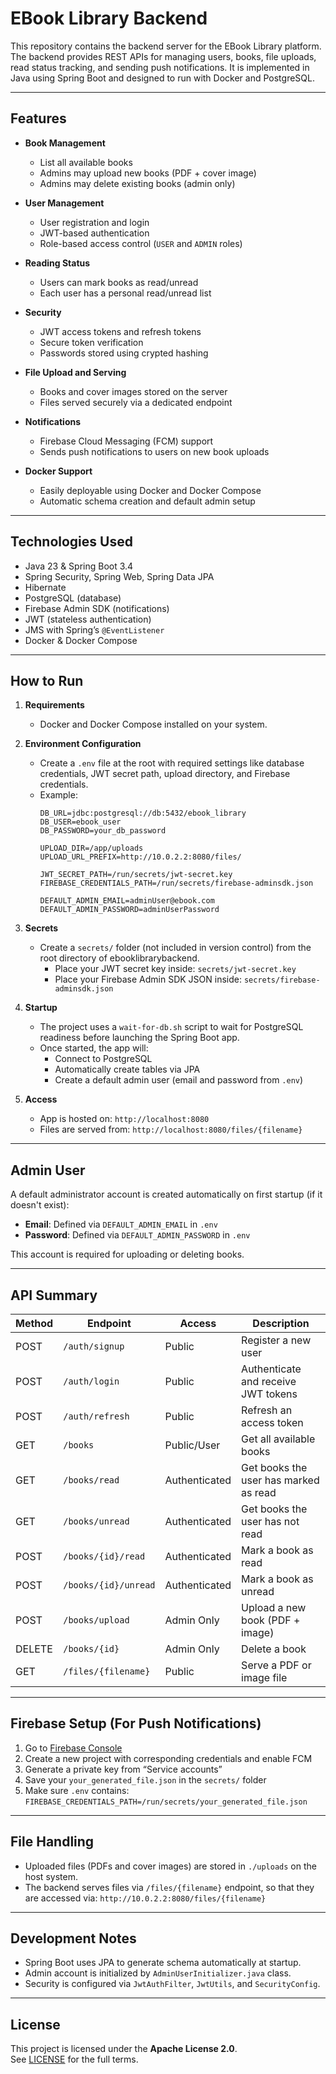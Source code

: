 # EBook Library Backend

This repository contains the backend server for the EBook Library platform. 
The backend provides REST APIs for managing users, books, file uploads, read status tracking, and sending push notifications.
It is implemented in Java using Spring Boot and designed to run with Docker and PostgreSQL.

---

## Features

- **Book Management**
  - List all available books
  - Admins may upload new books (PDF + cover image) 
  - Admins may delete existing books (admin only)

- **User Management**
    - User registration and login
    - JWT-based authentication
    - Role-based access control (`USER` and `ADMIN` roles)

- **Reading Status**
    - Users can mark books as read/unread
    - Each user has a personal read/unread list

- **Security**
    - JWT access tokens and refresh tokens
    - Secure token verification
    - Passwords stored using crypted hashing

- **File Upload and Serving**
    - Books and cover images stored on the server
    - Files served securely via a dedicated endpoint

- **Notifications**
    - Firebase Cloud Messaging (FCM) support
    - Sends push notifications to users on new book uploads

- **Docker Support**
    - Easily deployable using Docker and Docker Compose
    - Automatic schema creation and default admin setup

---

## Technologies Used

- Java 23 & Spring Boot 3.4
- Spring Security, Spring Web, Spring Data JPA
- Hibernate
- PostgreSQL (database)
- Firebase Admin SDK (notifications)
- JWT (stateless authentication)
- JMS with Spring’s `@EventListener`
- Docker & Docker Compose

---

## How to Run

1. **Requirements**
    - Docker and Docker Compose installed on your system.

2. **Environment Configuration**
    - Create a `.env` file at the root with required settings like database credentials, JWT secret path, upload directory, and Firebase credentials.
    - Example:
      ```
      DB_URL=jdbc:postgresql://db:5432/ebook_library
      DB_USER=ebook_user
      DB_PASSWORD=your_db_password
 
      UPLOAD_DIR=/app/uploads
      UPLOAD_URL_PREFIX=http://10.0.2.2:8080/files/
 
      JWT_SECRET_PATH=/run/secrets/jwt-secret.key
      FIREBASE_CREDENTIALS_PATH=/run/secrets/firebase-adminsdk.json
 
      DEFAULT_ADMIN_EMAIL=adminUser@ebook.com
      DEFAULT_ADMIN_PASSWORD=adminUserPassword
      ```

3. **Secrets**
    - Create a `secrets/` folder (not included in version control) from the root directory of ebooklibrarybackend.
        - Place your JWT secret key inside: `secrets/jwt-secret.key`
        - Place your Firebase Admin SDK JSON inside: `secrets/firebase-adminsdk.json`

4. **Startup**
    - The project uses a `wait-for-db.sh` script to wait for PostgreSQL readiness before launching the Spring Boot app.
    - Once started, the app will:
        - Connect to PostgreSQL
        - Automatically create tables via JPA
        - Create a default admin user (email and password from `.env`)

5. **Access**
    - App is hosted on: `http://localhost:8080`
    - Files are served from: `http://localhost:8080/files/{filename}`

---

## Admin User

A default administrator account is created automatically on first startup (if it doesn't exist):

- **Email**: Defined via `DEFAULT_ADMIN_EMAIL` in `.env`
- **Password**: Defined via `DEFAULT_ADMIN_PASSWORD` in `.env`

This account is required for uploading or deleting books.

---

## API Summary

| Method | Endpoint             | Access         | Description                              |
|--------|----------------------|----------------|------------------------------------------|
| POST   | `/auth/signup`       | Public         | Register a new user                      |
| POST   | `/auth/login`        | Public         | Authenticate and receive JWT tokens      |
| POST   | `/auth/refresh`      | Public         | Refresh an access token                  |
| GET    | `/books`             | Public/User    | Get all available books                  |
| GET    | `/books/read`        | Authenticated  | Get books the user has marked as read    |
| GET    | `/books/unread`      | Authenticated  | Get books the user has not read          |
| POST   | `/books/{id}/read`   | Authenticated  | Mark a book as read                      |
| POST   | `/books/{id}/unread` | Authenticated  | Mark a book as unread                    |
| POST   | `/books/upload`      | Admin Only     | Upload a new book (PDF + image)          |
| DELETE | `/books/{id}`        | Admin Only     | Delete a book                            |
| GET    | `/files/{filename}`  | Public         | Serve a PDF or image file                |

---

## Firebase Setup (For Push Notifications)

1. Go to [Firebase Console](https://console.firebase.google.com/)
2. Create a new project with corresponding credentials and enable FCM
3. Generate a private key from “Service accounts”
4. Save your `your_generated_file.json` in the `secrets/` folder
5. Make sure `.env` contains:
  `FIREBASE_CREDENTIALS_PATH=/run/secrets/your_generated_file.json`

---

## File Handling

- Uploaded files (PDFs and cover images) are stored in `./uploads` on the host system.
- The backend serves files via `/files/{filename}` endpoint, so that they are accessed via:
  `http://10.0.2.2:8080/files/{filename}`

---

## Development Notes

- Spring Boot uses JPA to generate schema automatically at startup.
- Admin account is initialized by `AdminUserInitializer.java` class.
- Security is configured via `JwtAuthFilter`, `JwtUtils`, and `SecurityConfig`.

---

## License

This project is licensed under the **Apache License 2.0**.  
See [LICENSE](LICENSE) for the full terms.
